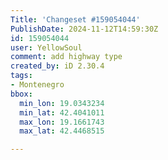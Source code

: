 ```yaml
---
Title: 'Changeset #159054044'
PublishDate: 2024-11-12T14:59:30Z
id: 159054044
user: YellowSoul
comment: add highway type
created_by: iD 2.30.4
tags:
- Montenegro
bbox:
  min_lon: 19.0343234
  min_lat: 42.4041011
  max_lon: 19.1661743
  max_lat: 42.4468515

---
```

